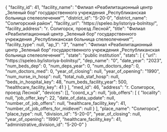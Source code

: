 {
    "facility_id": 41,
    "facility_name": "Филиал «Реабилитационный центр „Зеленый бор“ государственного учреждения „Республиканская больница спелеолечения“",
    "district_id": "5-20-0",
    "district_name": "Солигорский район",
    "facility_url": "https:\/\/speleo.by\/istoriya-bolnitsy\/",
    "facility_address": "г. Солигорск, проезд Лесной",
    "title": "Филиал «Реабилитационный центр „Зеленый бор“ государственного учреждения „Республиканская больница спелеолечения“",
    "facility_type": null,
    "ap_1": "3",
    "name": "Филиал «Реабилитационный центр „Зеленый бор“ государственного учреждения „Республиканская больница спелеолечения“",
    "state": "public institution",
    "stats": [
        {
            "url": "https:\/\/speleo.by\/istoriya-bolnitsy\/",
            "dep_name": "0",
            "date_year": "2023",
            "num_beds_dep": 0,
            "num_deps_year": 0,
            "num_doctors_dep": 0,
            "num_doctors_med": 0,
            "year_of_closing": null,
            "year_of_opening": "1990",
            "num_nurse_in_hosp": null,
            "total_nub_staf_hosp": null,
            "beds_in_hospital_key": 48,
            "num_beds_facility_year": 500,
            "healthcare_facility_key": 41
        }
    ],
    "med_id": 46,
    "address": "г. Солигорск, проезд Лесной",
    "devices": [],
    "coord_x_y": null,
    "job_offers": [
        {
            "locality": null,
            "job_offer_key": 22,
            "date_of_data_update": null,
            "number_of_job_offers": null,
            "healthcare_facility_key": 41,
            "number_of_job_offers_for_midlevel": null
        }
    ],
    "place_name": "Солигорск",
    "place_type": null,
    "division_id": "5-20-0",
    "year_of_closing": null,
    "year_of_opening": "1990",
    "healthcare_facility_key": 41,
    "administrative_division_id": "5-20-0"
}